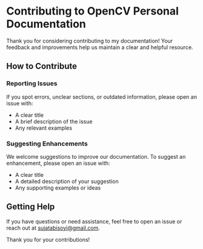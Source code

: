 # Contributing to OpenCV Personal Documentation

Thank you for considering contributing to my documentation! Your feedback and improvements help us maintain a clear and helpful resource.

## How to Contribute

### Reporting Issues
If you spot errors, unclear sections, or outdated information, please open an issue with:
- A clear title
- A brief description of the issue
- Any relevant examples

### Suggesting Enhancements
We welcome suggestions to improve our documentation. To suggest an enhancement, please open an issue with:
- A clear title
- A detailed description of your suggestion
- Any supporting examples or ideas

## Getting Help
If you have questions or need assistance, feel free to open an issue or reach out at [sujatabisoyi@gmail.com](mailto:sujatabisoyi@gmail.com).

Thank you for your contributions!